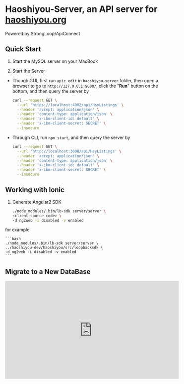 # Haoshiyou-Server, an API server for [haoshiyou.org](http://haoshiyou.org)

Powered by StrongLoop/ApiConnect

## Quick Start

1. Start the MySQL server on your MacBook

2. Start the Server

  - Though GUI, first run `apic edit` in `haoshiyou-server` folder, 
    then open a browser to go to `http://127.0.0.1:9000/`, 
    click the "<b>Run</b>" button on the bottom, and
    then query the server by

    ```bash
    curl --request GET \
      --url 'https://localhost:4002/api/HsyListings' \
      --header 'accept: application/json' \
      --header 'content-type: application/json' \
      --header 'x-ibm-client-id: default' \
      --header 'x-ibm-client-secret: SECRET' \
      --insecure
    ```

  - Through CLI, run `npm start`, and then query the server by

    ```bash
    curl --request GET \
      --url 'http://localhost:3000/api/HsyListings' \
      --header 'accept: application/json' \
      --header 'content-type: application/json' \
      --header 'x-ibm-client-id: default' \
      --header 'x-ibm-client-secret: SECRET' \
      --insecure
    ```

## Working with Ionic

 1. Generate Angular2 SDK

    ```bash
    ./node_modules/.bin/lb-sdk server/server \
    <client source code> \
    -d ng2web -i disabled -v enabled
    ```

 for example

    ```bash
    ./node_modules/.bin/lb-sdk server/server \
    ../haoshiyou-dev/haoshiyou/src/loopbacksdk \
    -d ng2web -i disabled -v enabled
    ```

## Migrate to a New DataBase
<iframe width="560" height="315" src="https://www.youtube.com/embed/I8TvGrmZCGU" frameborder="0" allowfullscreen></iframe>
